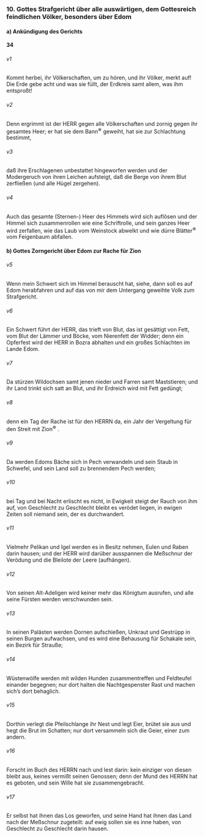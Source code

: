 ### 10. Gottes Strafgericht über alle auswärtigen, dem Gottesreich feindlichen Völker, besonders über Edom

#### a) Ankündigung des Gerichts

__34__

###### v1
Kommt herbei, ihr Völkerschaften, um zu hören, und ihr Völker, merkt auf! Die Erde gebe acht und was sie füllt, der Erdkreis samt allem, was ihm entsproßt!

###### v2
Denn ergrimmt ist der HERR gegen alle Völkerschaften und zornig gegen ihr gesamtes Heer; er hat sie dem Bann<sup title="= der Vernichtung">&#x2732;</sup>
 geweiht, hat sie zur Schlachtung bestimmt,

###### v3
daß ihre Erschlagenen unbestattet hingeworfen werden und der Modergeruch von ihren Leichen aufsteigt, daß die Berge von ihrem Blut zerfließen (und alle Hügel zergehen).

###### v4
Auch das gesamte (Sternen-) Heer des Himmels wird sich auflösen und der Himmel sich zusammenrollen wie eine Schriftrolle, und sein ganzes Heer wird zerfallen, wie das Laub vom Weinstock abwelkt und wie dürre Blätter<sup title="oder: vertrocknende Früchte">&#x2732;</sup>
 vom Feigenbaum abfallen.

#### b) Gottes Zorngericht über Edom zur Rache für Zion


###### v5
Wenn mein Schwert sich im Himmel berauscht hat, siehe, dann soll es auf Edom herabfahren und auf das von mir dem Untergang geweihte Volk zum Strafgericht.

###### v6
Ein Schwert führt der HERR, das trieft von Blut, das ist gesättigt von Fett, vom Blut der Lämmer und Böcke, vom Nierenfett der Widder; denn ein Opferfest wird der HERR in Bozra abhalten und ein großes Schlachten im Lande Edom.

###### v7
Da stürzen Wildochsen samt jenen nieder und Farren samt Maststieren; und ihr Land trinkt sich satt an Blut, und ihr Erdreich wird mit Fett gedüngt;

###### v8
denn ein Tag der Rache ist für den HERRN da, ein Jahr der Vergeltung für den Streit mit Zion<sup title="oder: zur Genugtuung für Zion">&#x2732;</sup>
.

###### v9
Da werden Edoms Bäche sich in Pech verwandeln und sein Staub in Schwefel, und sein Land soll zu brennendem Pech werden;

###### v10
bei Tag und bei Nacht erlischt es nicht, in Ewigkeit steigt der Rauch von ihm auf, von Geschlecht zu Geschlecht bleibt es verödet liegen, in ewigen Zeiten soll niemand sein, der es durchwandert.

###### v11
Vielmehr Pelikan und Igel werden es in Besitz nehmen, Eulen und Raben darin hausen; und der HERR wird darüber ausspannen die Meßschnur der Verödung und die Bleilote der Leere (aufhängen).

###### v12
Von seinen Alt-Adeligen wird keiner mehr das Königtum ausrufen, und alle seine Fürsten werden verschwunden sein.

###### v13
In seinen Palästen werden Dornen aufschießen, Unkraut und Gestrüpp in seinen Burgen aufwachsen, und es wird eine Behausung für Schakale sein, ein Bezirk für Strauße;

###### v14
Wüstenwölfe werden mit wilden Hunden zusammentreffen und Feldteufel einander begegnen; nur dort halten die Nachtgespenster Rast und machen sich’s dort behaglich.

###### v15
Dorthin verlegt die Pfeilschlange ihr Nest und legt Eier, brütet sie aus und hegt die Brut im Schatten; nur dort versammeln sich die Geier, einer zum andern.

###### v16
Forscht im Buch des HERRN nach und lest darin: kein einziger von diesen bleibt aus, keines vermißt seinen Genossen; denn der Mund des HERRN hat es geboten, und sein Wille hat sie zusammengebracht.

###### v17
Er selbst hat ihnen das Los geworfen, und seine Hand hat ihnen das Land nach der Meßschnur zugeteilt: auf ewig sollen sie es inne haben, von Geschlecht zu Geschlecht darin hausen.